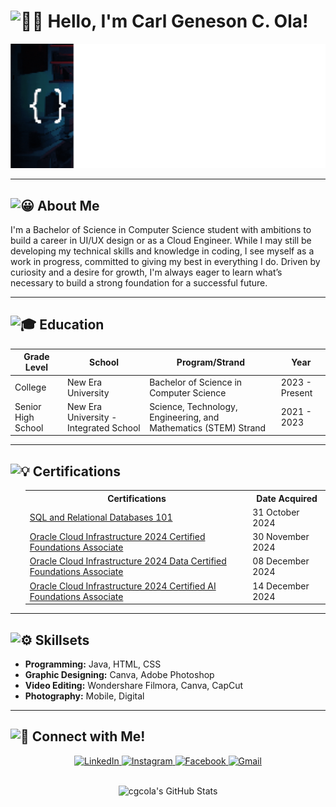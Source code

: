 <h1>
    <img src="https://fonts.gstatic.com/s/e/notoemoji/latest/1f44b_1f3fb/512.gif" alt="👋🏻" width="32" height="32">
    Hello, I'm Carl Geneson C. Ola!
</h1>

<p>
    <img src="https://github.com/cgcola/cgcola/raw/46a6fe7ce3873ffc5ac8dce41081b4cb54edaddd/Coding_Designing.gif" alt="Coding Animation" />
</p>

<hr />

<h2>
    <img src="https://fonts.gstatic.com/s/e/notoemoji/latest/1f600/512.gif" alt="😀" width="25" height="25">
    About Me
</h2>
<p>
    I'm a Bachelor of Science in Computer Science student with ambitions to build a career in UI/UX design or as a Cloud Engineer. While I may still be developing my technical skills and knowledge in coding, I see myself as a work in progress, committed to giving my best in everything I do. Driven by curiosity and a desire for growth, I'm always eager to learn what’s necessary to build a strong foundation for a successful future.
</p>

<hr />

<h2>
    <img src="https://fonts.gstatic.com/s/e/notoemoji/latest/1f393/512.gif" alt="🎓" width="25" height="25">
    Education
</h2>
<table>
    <thead>
        <tr>
            <th>Grade Level</th>
            <th>School</th>
            <th>Program/Strand</th>
            <th>Year</th>
        </tr>
    </thead>
    <tbody>
        <tr>
            <td>College</td>
            <td>New Era University</td>
            <td>Bachelor of Science in Computer Science</td>
            <td>2023 - Present</td>
        </tr>
        <tr>
            <td>Senior High School</td>
            <td>New Era University - Integrated School</td>
            <td>Science, Technology, Engineering, and Mathematics (STEM) Strand</td>
            <td>2021 - 2023</td>
        </tr>
    </tbody>
</table>

<hr />

<h2>
    <img src="https://fonts.gstatic.com/s/e/notoemoji/latest/1f4a1/512.gif" alt="💡" width="25" height="25">
    Certifications
</h2>
<ul>
    <table align="center">
    <tr>
        <th>Certifications</th>
        <th>Date Acquired</th>
    </tr>
    <tr>
        <td><a href="https://courses.cognitiveclass.ai/certificates/8ab40c1c3b5240c29f8f73d9f539ae2f#" target="_blank">SQL and Relational Databases 101</a></td>
        <td>31 October 2024</td>
    </tr>
    <tr>
        <td><a href="https://catalog-education.oracle.com/ords/certview/sharebadge?id=1ABBB9BD697ACE9E3F2EAC09D9C47252CBBA92CCC69DCD53BEEF00668F1ABCC7" target="_blank">Oracle Cloud Infrastructure 2024 Certified Foundations Associate</a></td>
        <td>30 November 2024</td>
    </tr>
        <tr>
        <td><a href="https://catalog-education.oracle.com/ords/certview/sharebadge?id=1ABBB9BD697ACE9E3F2EAC09D9C472525553186810C2FBCCBBCFF6183DA8CAEE" target="_blank">Oracle Cloud Infrastructure 2024 Data Certified Foundations Associate</a></td>
        <td>08 December 2024</td>
    </tr>
        <tr>
        <td><a href="https://catalog-education.oracle.com/ords/certview/sharebadge?id=46523459574AFF1790F8BF5AC94B8F28CBCFD4C3A59B47B4A023D642C01EB5A4" target="_blank">Oracle Cloud Infrastructure 2024 Certified AI Foundations Associate</a></td>
        <td>14 December 2024</td>
    </tr>
    </table>
</ul>

<hr />

<h2>
    <img src="https://fonts.gstatic.com/s/e/notoemoji/latest/2699_fe0f/512.gif" alt="⚙️" width="25" height="25">
    Skillsets
</h2>
<ul>
    <li><strong>Programming:</strong> Java, HTML, CSS</li>
    <li><strong>Graphic Designing:</strong> Canva, Adobe Photoshop</li>
    <li><strong>Video Editing:</strong> Wondershare Filmora, Canva, CapCut</li>
    <li><strong>Photography:</strong> Mobile, Digital</li>
</ul>

<hr />

<h2>
    <img src="https://fonts.gstatic.com/s/e/notoemoji/latest/1f514/512.gif" alt="🔔" width="25" height="25">
    Connect with Me!
</h2>
<div align="center">
    <a href="https://www.linkedin.com/in/carl-geneson-ola-70aa10302" target="_blank">
        <img src="https://upload.wikimedia.org/wikipedia/commons/e/e9/Linkedin_icon.svg" alt="LinkedIn" width="40" height="40">
    </a>
    <a href="https://www.instagram.com/ctrl_shift_go/" target="_blank">
        <img src="https://upload.wikimedia.org/wikipedia/commons/a/a5/Instagram_icon.png" alt="Instagram" width="40" height="40">
    </a>
    <a href="https://www.facebook.com/carl.ola.182/" target="_blank">
        <img src="https://upload.wikimedia.org/wikipedia/commons/5/51/Facebook_f_logo_%282019%29.svg" alt="Facebook" width="40" height="40">
    </a>
    <a href="mailto:ocarlgeneson@gmail.com">
        <img src="https://mailmeteor.com/logos/assets/PNG/Gmail_Logo_256px.png" alt="Gmail" width="45" height="40">
    </a>
</div>

<br>

<p align="center">
    <img src="https://github-readme-stats.vercel.app/api?username=cgcola&theme=dark&show_icons=true" alt="cgcola's GitHub Stats" />
</p>
